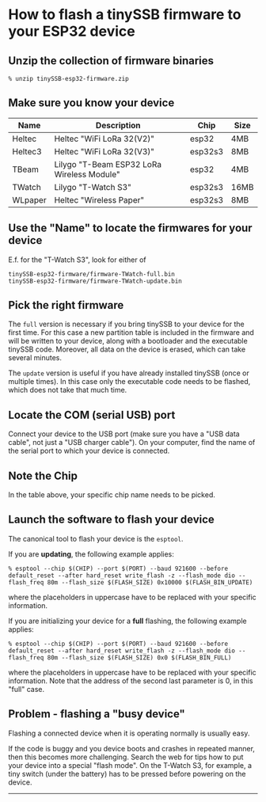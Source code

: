 # How to flash a tinySSB firmware to your ESP32 device

## Unzip the collection of firmware binaries

```
% unzip tinySSB-esp32-firmware.zip
```

## Make sure you know your device

| Name    | Description                                 | Chip     | Size  |
| ------- | ------------------------------------------- | -------- | ----- |
| Heltec  | Heltec "WiFi LoRa 32(V2)"                   | esp32    | 4MB   |
| Heltec3 | Heltec "WiFi LoRa 32(V3)"                   | esp32s3  | 8MB   |
| TBeam   | Lilygo "T-Beam ESP32 LoRa Wireless Module"  | esp32    | 4MB   |
| TWatch  | Lilygo "T-Watch S3"                         | esp32s3  | 16MB  |
| WLpaper | Heltec "Wireless Paper"                     | esp32s3  | 8MB   |


## Use the "Name" to locate the firmwares for your device

E.f. for the "T-Watch S3", look for either of

```
tinySSB-esp32-firmware/firmware-TWatch-full.bin
tinySSB-esp32-firmware/firmware-TWatch-update.bin
```

## Pick the right firmware

The ```full``` version is necessary if you bring tinySSB to your
device for the first time. For this case a new partition table is
included in the firmware and will be written to your device, along
with a bootloader and the executable tinySSB code. Moreover, all data
on the device is erased, which can take several minutes.

The ```update``` version is useful if you have already installed
tinySSB (once or multiple times). In this case only the executable
code needs to be flashed, which does not take that much time.


## Locate the COM (serial USB) port

Connect your device to the USB port (make sure you have a "USB data
cable", not just a "USB charger cable"). On your computer, find the
name of the serial port to which your device is connected.


## Note the Chip

In the table above, your specific chip name needs to be picked.


## Launch the software to flash your device

The canonical tool to flash your device is the ```esptool```.

If you are **updating**, the following example applies:

```
% esptool --chip $(CHIP) --port $(PORT) --baud 921600 --before default_reset --after hard_reset write_flash -z --flash_mode dio --flash_freq 80m --flash_size $(FLASH_SIZE) 0x10000 $(FLASH_BIN_UPDATE)
```

where the placeholders in uppercase have to be replaced with your
specific information.

If you are initializing your device for a **full** flashing, the
following example applies:

```
% esptool --chip $(CHIP) --port $(PORT) --baud 921600 --before default_reset --after hard_reset write_flash -z --flash_mode dio --flash_freq 80m --flash_size $(FLASH_SIZE) 0x0 $(FLASH_BIN_FULL)
```

where the placeholders in uppercase have to be replaced with your
specific information. Note that the address of the second last
parameter is 0, in this "full" case.


## Problem - flashing a "busy device"

Flashing a connected device when it is operating normally is usually
easy.

If the code is buggy and you device boots and crashes in repeated
manner, then this becomes more challenging. Search the web for tips
how to put your device into a special "flash mode". On the T-Watch S3,
for example, a tiny switch (under the battery) has to be pressed
before powering on the device.

----
